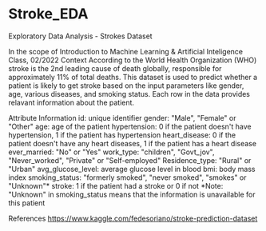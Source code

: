 # Stroke_EDA
Exploratory Data Analysis - Strokes Dataset

In the scope of Introduction to Machine Learning & Artificial Inteligence Class, 02/2022
Context
According to the World Health Organization (WHO) stroke is the 2nd leading cause of death globally, responsible for approximately 11% of total deaths. This dataset is used to predict whether a patient is likely to get stroke based on the input parameters like gender, age, various diseases, and smoking status. Each row in the data provides relavant information about the patient.

Attribute Information
id: unique identifier
gender: "Male", "Female" or "Other"
age: age of the patient
hypertension: 0 if the patient doesn't have hypertension, 1 if the patient has hypertension
heart_disease: 0 if the patient doesn't have any heart diseases, 1 if the patient has a heart disease
ever_married: "No" or "Yes"
work_type: "children", "Govt_jov", "Never_worked", "Private" or "Self-employed"
Residence_type: "Rural" or "Urban"
avg_glucose_level: average glucose level in blood
bmi: body mass index
smoking_status: "formerly smoked", "never smoked", "smokes" or "Unknown"*
stroke: 1 if the patient had a stroke or 0 if not
*Note: "Unknown" in smoking_status means that the information is unavailable for this patient

References
https://www.kaggle.com/fedesoriano/stroke-prediction-dataset
